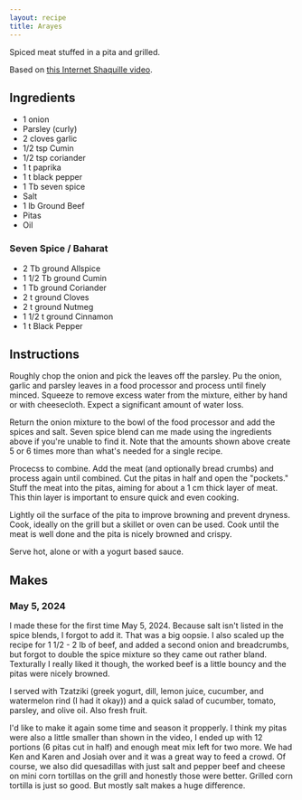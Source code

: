 ```yaml
---
layout: recipe
title: Arayes
---
```


Spiced meat stuffed in a pita and grilled.

Based on [this Internet Shaquille video](https://www.youtube.com/watch?v=1K45Fr4gXyM).

## Ingredients
- 1 onion
- Parsley (curly)
- 2 cloves garlic
- 1/2 tsp Cumin
- 1/2 tsp coriander
- 1 t paprika
- 1 t black pepper
- 1 Tb seven spice
- Salt
- 1 lb Ground Beef
- Pitas
- Oil

### Seven Spice / Baharat
- 2 Tb ground Allspice
- 1 1/2 Tb ground Cumin
- 1 Tb ground Coriander
- 2 t ground Cloves
- 2 t ground Nutmeg
- 1 1/2 t ground Cinnamon
- 1 t Black Pepper

## Instructions
Roughly chop the onion and pick the leaves off the parsley. Pu the onion, garlic and parsley leaves in a food processor and process until finely minced. Squeeze to remove excess water from the mixture, either by hand or with cheesecloth. Expect a significant amount of water loss.

Return the onion mixture to the bowl of the food processor and add the spices and salt. Seven spice blend can me made using the ingredients above if you're unable to find it. Note that the amounts shown above create 5 or 6 times more than what's needed for a single recipe.

Procecss to combine. Add the meat (and optionally bread crumbs) and process again until combined. Cut the pitas in half and open the "pockets." Stuff the meat into the pitas, aiming for about a 1 cm thick layer of meat. This thin layer is important to ensure quick and even cooking.

Lightly oil the surface of the pita to improve browning and prevent dryness. Cook, ideally on the grill but a skillet or oven can be used. Cook until the meat is well done and the pita is nicely browned and crispy.

Serve hot, alone or with a yogurt based sauce.

## Makes

### May 5, 2024
I made these for the first time May 5, 2024. Because salt isn't listed in the spice blends, I forgot to add it. That was a big oopsie. I also scaled up the recipe for 1 1/2 - 2 lb of beef, and added a second onion and breadcrumbs, but forgot to double the spice mixture so they came out rather bland. Texturally I really liked it though, the worked beef is a little bouncy and the pitas were nicely browned.

I served with Tzatziki (greek yogurt, dill, lemon juice, cucumber, and watermelon rind (I had it okay)) and a quick salad of cucumber, tomato, parsley, and olive oil. Also fresh fruit.

I'd like to make it again some time and season it propperly. I think my pitas were also a little smaller than shown in the video, I ended up with 12 portions (6 pitas cut in half) and enough meat mix left for two more. We had Ken and Karen and Josiah over and it was a great way to feed a crowd. Of course, we also did quesadillas with just salt and pepper beef and cheese on mini corn tortillas on the grill and honestly those were better. Grilled corn tortilla is just so good. But mostly salt makes a huge difference.

